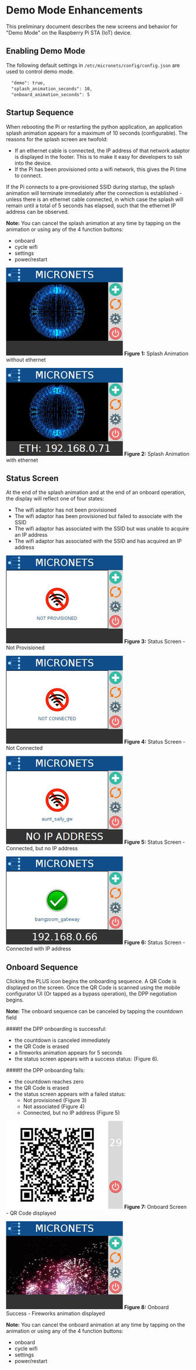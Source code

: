 # Demo Mode Enhancements
This preliminary document describes the new screens and behavior for "Demo Mode" on the Raspberry Pi STA (IoT) device.

## Enabling Demo Mode
The following default settings in `/etc/micronets/config/config.json` are used to control demo mode.
```
  "demo": true,
  "splash_animation_seconds": 10,
  "onboard_animation_seconds": 5
```

## Startup Sequence

When rebooting the Pi or restarting the python application, an  application splash animation appears for a maximum of 10 seconds (configurable). The reasons for the splash screen are twofold:
  - If an ethernet cable is connected, the IP address of that network adaptor is displayed in the footer. This is to make it easy for developers to ssh into the device.
  - If the Pi has been provisioned onto a wifi network, this gives the Pi time to connect.

If the Pi connects to a pre-provisioned SSID during startup, the splash animation will terminate immediately after the connection is established - unless there is an ethernet cable connected, in which case the splash will remain until a total of 5 seconds has elapsed, such that the ethernet IP address can be observed.

**Note:** You can cancel the splash animation at any time by tapping on the animation or using any of the 4 function buttons:
 - onboard
 - cycle wifi
 - settings
 - power/restart


![](./images/splash1.jpg)
**Figure 1:** Splash Animation without ethernet

![](./images/splash2.jpg)
**Figure 2:** Splash Animation with ethernet

## Status Screen
At the end of the splash animation and at the end of an onboard operation, the display will reflect one of four states:
- The wifi adaptor has not been provisioned
- The wifi adaptor has been provisioned but failed to associate with the SSID
- The wifi adaptor has associated with the SSID but was unable to acquire an IP address
- The wifi adaptor has associated with the SSID and has acquired an IP address

![](./images/status1.jpg)
**Figure 3:** Status Screen - Not Provisioned


![](./images/status2.jpg)
**Figure 4:** Status Screen - Not Connected


![](./images/status3.jpg)
**Figure 5:** Status Screen - Connected, but no IP address

![](./images/status4.jpg)
**Figure 6:** Status Screen - Connected with IP address

## Onboard Sequence
Clicking the PLUS icon begins the onboarding sequence. A QR Code is displayed on the screen. Once the QR Code is scanned using the mobile configurator UI (Or tapped as a bypass operation), the DPP negotiation begins.

**Note:** The onboard sequence can be canceled by tapping the countdown field

####If the DPP onboarding is successful:
 - the countdown is canceled immediately
 - the QR Code is erased
 - a fireworks animation appears for 5 seconds
 - the status screen appears with a success status: (Figure 6).

####If the DPP onboarding fails:
 - the countdown reaches zero
 - the QR Code is erased
 - the status screen appears with a failed status:
    + Not provisioned (Figure 3)
    + Not associated (Figure 4)
    + Connected, but no IP address (Figure 5)

  ![](./images/qrcode.jpg)
  **Figure 7:** Onboard Screen - QR Code displayed

  ![](./images/fireworks.jpg)
  **Figure 8:** Onboard Success - Fireworks animation displayed

  **Note:** You can cancel the onboard animation at any time by tapping on the animation or using any of the 4 function buttons:
   - onboard
   - cycle wifi
   - settings
   - power/restart
